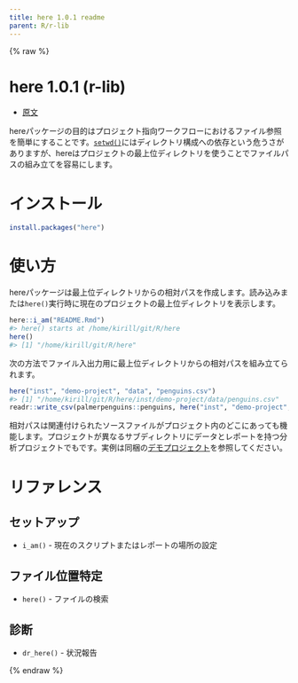 ```yaml
---
title: here 1.0.1 readme
parent: R/r-lib
---
```


{% raw %}

# here 1.0.1 (r-lib)

- [原文](https://here.r-lib.org/)

hereパッケージの目的はプロジェクト指向ワークフローにおけるファイル参照を簡単にすることです。[`setwd()`](https://rdrr.io/r/base/getwd.html)にはディレクトリ構成への依存という危うさがありますが、hereはプロジェクトの最上位ディレクトリを使うことでファイルパスの組み立てを容易にします。

# インストール

```r
install.packages("here")
```

# 使い方

hereパッケージは最上位ディレクトリからの相対パスを作成します。読み込みまたは`here()`実行時に現在のプロジェクトの最上位ディレクトリを表示します。

```r
here::i_am("README.Rmd")
#> here() starts at /home/kirill/git/R/here
here()
#> [1] "/home/kirill/git/R/here"
```

次の方法でファイル入出力用に最上位ディレクトリからの相対パスを組み立てられます。

```r
here("inst", "demo-project", "data", "penguins.csv")
#> [1] "/home/kirill/git/R/here/inst/demo-project/data/penguins.csv"
readr::write_csv(palmerpenguins::penguins, here("inst", "demo-project", "data", "penguins.csv"))
```

相対パスは関連付けられたソースファイルがプロジェクト内のどこにあっても機能します。プロジェクトが異なるサブディレクトリにデータとレポートを持つ分析プロジェクトでもです。実例は同梱の[デモプロジェクト](https://github.com/r-lib/here/tree/master/inst/demo-project)を参照してください。

# リファレンス

## セットアップ

- `i_am()` - 現在のスクリプトまたはレポートの場所の設定

## ファイル位置特定

- `here()` - ファイルの検索

## 診断

- `dr_here()` - 状況報告

{% endraw %}